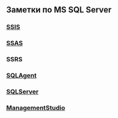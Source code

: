 ## Заметки по MS SQL Server

### [SSIS](./SSIS/SSIS_note.md)  
### [SSAS](./SSAS/SSAS_note.md)  
### SSRS  
### [SQLAgent](./SQL_Server_Agent/SQLAgent_note.md)  
### [SQLServer](./SQL_Server/SQLServer_note.md)  
### [ManagementStudio](./ManagementStudio/ManagementStudio_note.md)  


